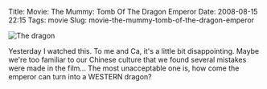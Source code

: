 Title: Movie: The Mummy: Tomb Of The Dragon Emperor
Date: 2008-08-15 22:15
Tags: movie
Slug: movie-the-mummy-tomb-of-the-dragon-emperor

![The dragon][]

Yesterday I watched this. To me and Ca, it's a little bit disappointing.
Maybe we're too familiar to our Chinese culture that we found several
mistakes were made in the film... The most unacceptable one is, how come
the emperor can turn into a WESTERN dragon?

  [The dragon]: http://blog.onthewings.net/wp-content/uploads/2008/08/themummy.png
